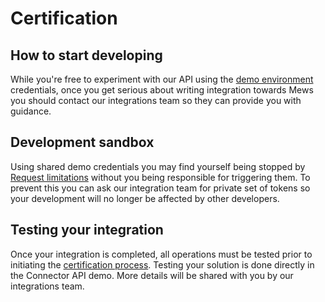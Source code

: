 # Certification

## How to start developing

While you're free to experiment with our API using the [demo environment](environments.md#demo-environments) credentials, once you get serious about writing integration towards Mews you should contact our integrations team so they can provide you with guidance.

## Development sandbox

Using shared demo credentials you may find yourself being stopped by [Request limitations](requests.md#request-limits) without you being responsible for triggering them. To prevent this you can ask our integration team for private set of tokens so your development will no longer be affected by other developers.

## Testing your integration

Once your integration is completed, all operations must be tested prior to initiating the [certification process](https://intercom.help/mews-systems/en/articles/4497819-connector-api-certification-what-to-expect). Testing your solution is done directly in the Connector API demo. More details will be shared with you by our integrations team.